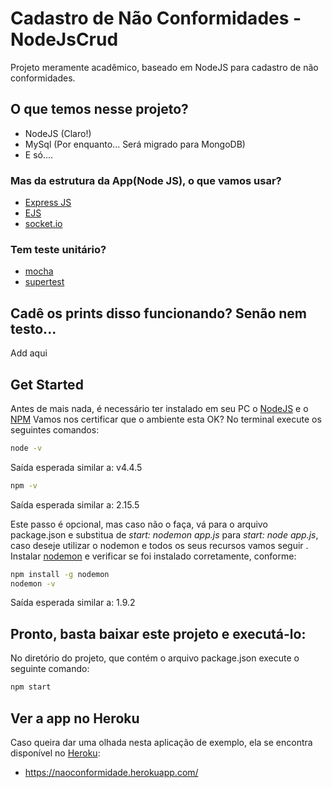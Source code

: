 # Cadastro de Não Conformidades - NodeJsCrud
Projeto meramente acadêmico, baseado em NodeJS para cadastro de não conformidades.

## O que temos nesse projeto?
* NodeJS (Claro!)
* MySql (Por enquanto... Será migrado para MongoDB)
* E só....

### Mas da estrutura da App(Node JS), o que vamos usar?
* [Express JS](http://expressjs.com/)
* [EJS](http://www.embeddedjs.com/)
* [socket.io](http://socket.io/)

### Tem teste unitário?
* [mocha](https://mochajs.org/)
* [supertest](https://www.npmjs.com/package/supertest)

## Cadê os prints disso funcionando? Senão nem testo...
Add aqui

## Get Started
Antes de mais nada, é necessário ter instalado em seu PC o [NodeJS](https://nodejs.org/en/) e o [NPM](https://www.npmjs.com/)
Vamos nos certificar que o ambiente esta OK? No terminal execute os seguintes comandos:
```sh
node -v
```
Saída esperada similar a: v4.4.5

```sh
npm -v
```
Saída esperada similar a: 2.15.5

Este passo é opcional, mas caso não o faça, vá para o arquivo package.json e substitua de *start: nodemon app.js* para *start: node app.js*, caso deseje utilizar o nodemon e todos os seus recursos vamos seguir . Instalar [nodemon](http://nodemon.io/) e verificar se foi instalado corretamente, conforme:
```sh
npm install -g nodemon
nodemon -v
```
Saída esperada similar a: 1.9.2

## Pronto, basta baixar este projeto e executá-lo:
No diretório do projeto, que contém o arquivo package.json execute o seguinte comando:
```sh
npm start
```

## Ver a app no Heroku
Caso queira dar uma olhada nesta aplicação de exemplo, ela se encontra disponível no [Heroku](https://dashboard.heroku.com/):
* https://naoconformidade.herokuapp.com/
